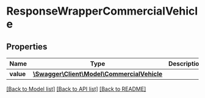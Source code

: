 # ResponseWrapperCommercialVehicle

## Properties
Name | Type | Description | Notes
------------ | ------------- | ------------- | -------------
**value** | [**\Swagger\Client\Model\CommercialVehicle**](CommercialVehicle.md) |  | [optional] 

[[Back to Model list]](../README.md#documentation-for-models) [[Back to API list]](../README.md#documentation-for-api-endpoints) [[Back to README]](../README.md)



